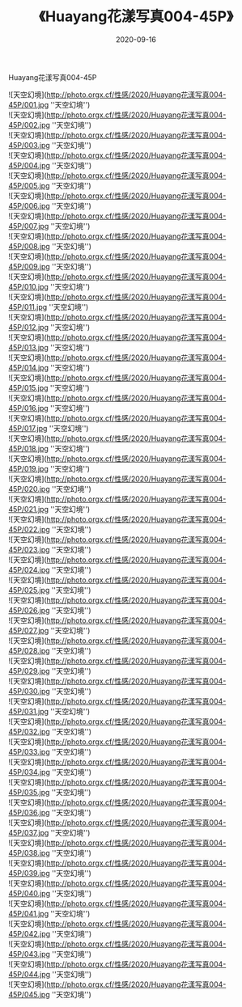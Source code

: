 ﻿---
layout: post
title: 《Huayang花漾写真004-45P》
date: 2020-09-16
img: http://photo.orgx.cf/性感/2020/Huayang花漾写真004-45P/000.jpg
tags: [美女,性感,泳衣]
---

Huayang花漾写真004-45P



![天空幻境](http://photo.orgx.cf/性感/2020/Huayang花漾写真004-45P/001.jpg ''天空幻境'')<br>
![天空幻境](http://photo.orgx.cf/性感/2020/Huayang花漾写真004-45P/002.jpg ''天空幻境'')<br>
![天空幻境](http://photo.orgx.cf/性感/2020/Huayang花漾写真004-45P/003.jpg ''天空幻境'')<br>
![天空幻境](http://photo.orgx.cf/性感/2020/Huayang花漾写真004-45P/004.jpg ''天空幻境'')<br>
![天空幻境](http://photo.orgx.cf/性感/2020/Huayang花漾写真004-45P/005.jpg ''天空幻境'')<br>
![天空幻境](http://photo.orgx.cf/性感/2020/Huayang花漾写真004-45P/006.jpg ''天空幻境'')<br>
![天空幻境](http://photo.orgx.cf/性感/2020/Huayang花漾写真004-45P/007.jpg ''天空幻境'')<br>
![天空幻境](http://photo.orgx.cf/性感/2020/Huayang花漾写真004-45P/008.jpg ''天空幻境'')<br>
![天空幻境](http://photo.orgx.cf/性感/2020/Huayang花漾写真004-45P/009.jpg ''天空幻境'')<br>
![天空幻境](http://photo.orgx.cf/性感/2020/Huayang花漾写真004-45P/010.jpg ''天空幻境'')<br>
![天空幻境](http://photo.orgx.cf/性感/2020/Huayang花漾写真004-45P/011.jpg ''天空幻境'')<br>
![天空幻境](http://photo.orgx.cf/性感/2020/Huayang花漾写真004-45P/012.jpg ''天空幻境'')<br>
![天空幻境](http://photo.orgx.cf/性感/2020/Huayang花漾写真004-45P/013.jpg ''天空幻境'')<br>
![天空幻境](http://photo.orgx.cf/性感/2020/Huayang花漾写真004-45P/014.jpg ''天空幻境'')<br>
![天空幻境](http://photo.orgx.cf/性感/2020/Huayang花漾写真004-45P/015.jpg ''天空幻境'')<br>
![天空幻境](http://photo.orgx.cf/性感/2020/Huayang花漾写真004-45P/016.jpg ''天空幻境'')<br>
![天空幻境](http://photo.orgx.cf/性感/2020/Huayang花漾写真004-45P/017.jpg ''天空幻境'')<br>
![天空幻境](http://photo.orgx.cf/性感/2020/Huayang花漾写真004-45P/018.jpg ''天空幻境'')<br>
![天空幻境](http://photo.orgx.cf/性感/2020/Huayang花漾写真004-45P/019.jpg ''天空幻境'')<br>
![天空幻境](http://photo.orgx.cf/性感/2020/Huayang花漾写真004-45P/020.jpg ''天空幻境'')<br>
![天空幻境](http://photo.orgx.cf/性感/2020/Huayang花漾写真004-45P/021.jpg ''天空幻境'')<br>
![天空幻境](http://photo.orgx.cf/性感/2020/Huayang花漾写真004-45P/022.jpg ''天空幻境'')<br>
![天空幻境](http://photo.orgx.cf/性感/2020/Huayang花漾写真004-45P/023.jpg ''天空幻境'')<br>
![天空幻境](http://photo.orgx.cf/性感/2020/Huayang花漾写真004-45P/024.jpg ''天空幻境'')<br>
![天空幻境](http://photo.orgx.cf/性感/2020/Huayang花漾写真004-45P/025.jpg ''天空幻境'')<br>
![天空幻境](http://photo.orgx.cf/性感/2020/Huayang花漾写真004-45P/026.jpg ''天空幻境'')<br>
![天空幻境](http://photo.orgx.cf/性感/2020/Huayang花漾写真004-45P/027.jpg ''天空幻境'')<br>
![天空幻境](http://photo.orgx.cf/性感/2020/Huayang花漾写真004-45P/028.jpg ''天空幻境'')<br>
![天空幻境](http://photo.orgx.cf/性感/2020/Huayang花漾写真004-45P/029.jpg ''天空幻境'')<br>
![天空幻境](http://photo.orgx.cf/性感/2020/Huayang花漾写真004-45P/030.jpg ''天空幻境'')<br>
![天空幻境](http://photo.orgx.cf/性感/2020/Huayang花漾写真004-45P/031.jpg ''天空幻境'')<br>
![天空幻境](http://photo.orgx.cf/性感/2020/Huayang花漾写真004-45P/032.jpg ''天空幻境'')<br>
![天空幻境](http://photo.orgx.cf/性感/2020/Huayang花漾写真004-45P/033.jpg ''天空幻境'')<br>
![天空幻境](http://photo.orgx.cf/性感/2020/Huayang花漾写真004-45P/034.jpg ''天空幻境'')<br>
![天空幻境](http://photo.orgx.cf/性感/2020/Huayang花漾写真004-45P/035.jpg ''天空幻境'')<br>
![天空幻境](http://photo.orgx.cf/性感/2020/Huayang花漾写真004-45P/036.jpg ''天空幻境'')<br>
![天空幻境](http://photo.orgx.cf/性感/2020/Huayang花漾写真004-45P/037.jpg ''天空幻境'')<br>
![天空幻境](http://photo.orgx.cf/性感/2020/Huayang花漾写真004-45P/038.jpg ''天空幻境'')<br>
![天空幻境](http://photo.orgx.cf/性感/2020/Huayang花漾写真004-45P/039.jpg ''天空幻境'')<br>
![天空幻境](http://photo.orgx.cf/性感/2020/Huayang花漾写真004-45P/040.jpg ''天空幻境'')<br>
![天空幻境](http://photo.orgx.cf/性感/2020/Huayang花漾写真004-45P/041.jpg ''天空幻境'')<br>
![天空幻境](http://photo.orgx.cf/性感/2020/Huayang花漾写真004-45P/042.jpg ''天空幻境'')<br>
![天空幻境](http://photo.orgx.cf/性感/2020/Huayang花漾写真004-45P/043.jpg ''天空幻境'')<br>
![天空幻境](http://photo.orgx.cf/性感/2020/Huayang花漾写真004-45P/044.jpg ''天空幻境'')<br>
![天空幻境](http://photo.orgx.cf/性感/2020/Huayang花漾写真004-45P/045.jpg ''天空幻境'')<br>